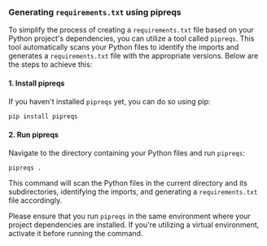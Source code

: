 ### Generating `requirements.txt` using pipreqs

To simplify the process of creating a `requirements.txt` file based on your Python project's dependencies, you can utilize a tool called `pipreqs`. This tool automatically scans your Python files to identify the imports and generates a `requirements.txt` file with the appropriate versions. Below are the steps to achieve this:

#### 1. Install pipreqs

If you haven't installed `pipreqs` yet, you can do so using pip:

```bash
pip install pipreqs
```

#### 2. Run pipreqs

Navigate to the directory containing your Python files and run `pipreqs`:

```bash
pipreqs .
```

This command will scan the Python files in the current directory and its subdirectories, identifying the imports, and generating a `requirements.txt` file accordingly.

Please ensure that you run `pipreqs` in the same environment where your project dependencies are installed. If you're utilizing a virtual environment, activate it before running the command.
